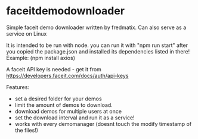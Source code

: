 # faceitdemodownloader
Simple faceit demo downloader written by fredmatix.
Can also serve as a service on Linux

It is intended to be run with node. you can run it with "npm run start" after you copied the package.json and installed its dependencies listed in there!
Example: (npm install axios)

A faceit API key is needed - get it from https://developers.faceit.com/docs/auth/api-keys 

Features:
- set a desired folder for your demos
- limit the amount of demos to download.
- download demos for multiple users at once
- set the download interval and run it as a service!
- works with every demomanager (doesnt touch the modify timestamp of the files!)
